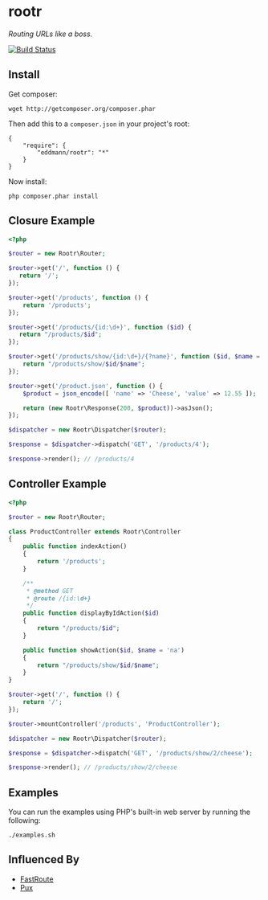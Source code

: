 rootr
=====

_Routing URLs like a boss._

[![Build Status](https://travis-ci.org/eddmann/rootr.svg?branch=master)](https://travis-ci.org/eddmann/rootr)

## Install

Get composer:

    wget http://getcomposer.org/composer.phar

Then add this to a `composer.json` in your project's root:

    {
        "require": {
            "eddmann/rootr": "*"
        }
    }

Now install:

    php composer.phar install

## Closure Example

```php
<?php

$router = new Rootr\Router;

$router->get('/', function () {
   return '/';
});

$router->get('/products', function () {
    return '/products';
});

$router->get('/products/{id:\d+}', function ($id) {
   return "/products/$id";
});

$router->get('/products/show/{id:\d+}/{?name}', function ($id, $name = 'na') {
    return "/products/show/$id/$name";
});

$router->get('/product.json', function () {
    $product = json_encode([ 'name' => 'Cheese', 'value' => 12.55 ]);

    return (new Rootr\Response(200, $product))->asJson();
});

$dispatcher = new Rootr\Dispatcher($router);

$response = $dispatcher->dispatch('GET', '/products/4');

$response->render(); // /products/4
```

## Controller Example

```php
<?php

$router = new Rootr\Router;

class ProductController extends Rootr\Controller
{
    public function indexAction()
    {
        return '/products';
    }

    /**
     * @method GET
     * @route /{id:\d+}
     */
    public function displayByIdAction($id)
    {
        return "/products/$id";
    }

    public function showAction($id, $name = 'na')
    {
        return "/products/show/$id/$name";
    }
}

$router->get('/', function () {
    return '/';
});

$router->mountController('/products', 'ProductController');

$dispatcher = new Rootr\Dispatcher($router);

$response = $dispatcher->dispatch('GET', '/products/show/2/cheese');

$response->render(); // /products/show/2/cheese
```

## Examples

You can run the examples using PHP's built-in web server by running the following:

    ./examples.sh

## Influenced By

- [FastRoute](https://github.com/nikic/FastRoute)
- [Pux](https://github.com/c9s/Pux)